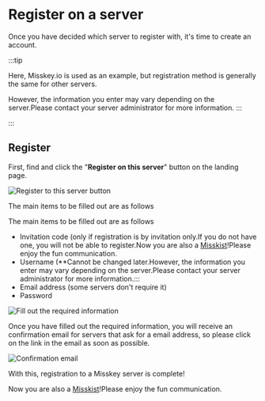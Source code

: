# Register on a server

Once you have decided which server to register with, it's time to create an account.

:::tip

Here, Misskey.io is used as an example, but registration method is generally the same for other servers.

However, the information you enter may vary depending on the server.Please contact your server administrator for more information.
:::

:::

## Register

First, find and click the "**Register on this server**" button on the landing page.

![Register to this server button](/img/docs/for-users/onboarding/join-server/1.ja.png)

The main items to be filled out are as follows

The main items to be filled out are as follows

- Invitation code (only if registration is by invitation only.If you do not have one, you will not be able to register.Now you are also a [Misskist](../resources/glossary/#ミスキスト)!Please enjoy the fun communication.
- Username (\*\*Cannot be changed later.However, the information you enter may vary depending on the server.Please contact your server administrator for more information.:::
- Email address (some servers don't require it)
- Password

![Fill out the required information](/img/docs/for-users/onboarding/join-server/2.ja.png)

Once you have filled out the required information, you will receive an confirmation email for servers that ask for a email address, so please click on the link in the email as soon as possible.

![Confirmation email](/img/docs/for-users/onboarding/join-server/3.ja.png)

With this, registration to a Misskey server is complete!

Now you are also a [Misskist](../resources/glossary/#ミスキスト)!Please enjoy the fun communication.

